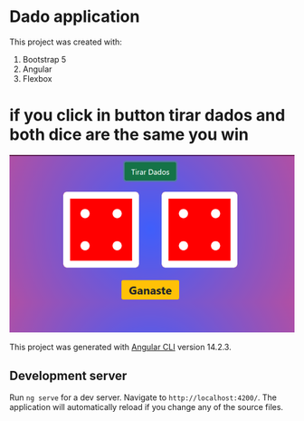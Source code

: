 # Dado application

This project was created with:

1. Bootstrap 5
2. Angular
3. Flexbox

# if you click in button tirar dados and both dice are the same you win

![imagen](src/assets/Captura.PNG)

This project was generated with [Angular CLI](https://github.com/angular/angular-cli) version 14.2.3.

## Development server

Run `ng serve` for a dev server. Navigate to `http://localhost:4200/`. The application will automatically reload if you change any of the source files.
